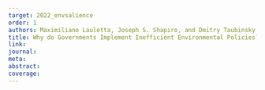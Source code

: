 ```yaml
---
target: 2022_envsalience
order: 1
authors: Maximiliano Lauletta, Joseph S. Shapiro, and Dmitry Taubinsky
title: Why do Governments Implement Inefficient Environmental Policies? The Roles of Misunderstanding and Equity
link: 
journal: 
meta: 
abstract: 
coverage:
---
```

